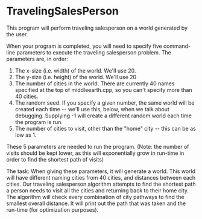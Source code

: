 # TravelingSalesPerson
This program will perform traveling salesperson on a world generated by the user.

When your program is completed, you will need to specify five command-line parameters to execute the
traveling salesperson problem. The parameters are, in order:

1. The x-size (i.e. width) of the world. We'll use 20.
2. The y-size (i.e. height) of the world. We'll use 20
3. The number of cities in the world. There are currently 40 names specified at the top of middleearth.cpp, 
so you can't specify more than 40 cities.
4. The random seed. If you specify a given number, the same world will be created each time -- 
we'll use this, below, when we talk about debugging.
Supplying -1 will create a different random world each time the program is run.
5. The number of cities to visit, other than the "home" city -- this can be as low as 1.

These 5 parameters are needed to run the program.
(Note: the number of visits should be kept lower, as this will exponentially
grow in run-time in order to find the shortest path of visits)

The task:
When giving these parameters, it will generate a world. This world will have different naming cities from 40 cities, and 
distances between each cities. Our traveling salesperson algorithm attempts to find the shortest path a person needs to visit
all the cities and returning back to their home city. The algorithm will check every combination of city pathways to find the 
smallest overall distance. It will print out the path that was taken and the run-time (for optimization purposes).

